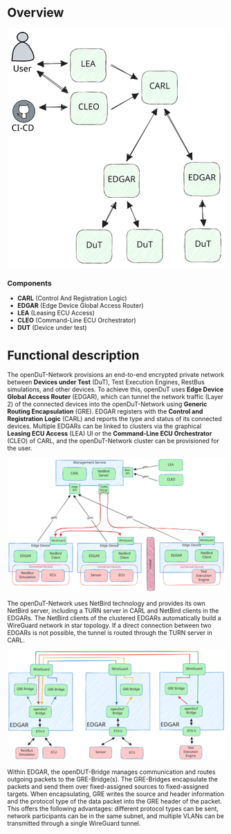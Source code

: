 # Overview

![overview.excalidraw.svg](.img/overview.excalidraw.svg)

### Components
- **CARL** (Control And Registration Logic)
- **EDGAR** (Edge Device Global Access Router)
- **LEA** (Leasing ECU Access)
- **CLEO** (Command-Line ECU Orchestrator)
- **DUT** (Device under test)

# Functional description
The openDuT-Network provisions an end-to-end encrypted private network between **Devices under Test** (DuT), Test Execution Engines, RestBus simulations, and other devices.
To achieve this, openDuT uses **Edge Device Global Access Router** (EDGAR), which can tunnel the network traffic (Layer 2) of the connected devices into the openDuT-Network using **Generic Routing Encapsulation** (GRE). EDGAR registers with the **Control and Registration Logic** (CARL) and reports the type and status of its connected devices.
Multiple EDGARs can be linked to clusters via the graphical **Leasing ECU Access** (LEA) UI or the **Command-Line ECU Orchestrator** (CLEO) of CARL, and the openDuT-Network cluster can be provisioned for the user.

![opendut-functional-diagram.svg](.img/opendut-functional-diagram.svg)

The openDuT-Network uses NetBird technology and provides its own NetBird server, including a TURN server in CARL and NetBird clients in the EDGARs. The NetBird clients of the clustered EDGARs automatically build a WireGuard network in star topology. If a direct connection between two EDGARs is not possible, the tunnel is routed through the TURN server in CARL.

![edgar-gre-bridging.excalidraw.svg](.img/edgar-gre-bridging.excalidraw.svg)

Within EDGAR, the openDUT-Bridge manages communication and routes outgoing packets to the GRE-Bridge(s). The GRE-Bridges encapsulate the packets and send them over fixed-assigned sources to fixed-assigned targets. When encapsulating, GRE writes the source and header information and the protocol type of the data packet into the GRE header of the packet. This offers the following advantages: different protocol types can be sent, network participants can be in the same subnet, and multiple VLANs can be transmitted through a single WireGuard tunnel.

